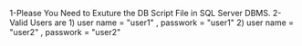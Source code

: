 1-Please You Need to Exuture the DB Script File in SQL Server DBMS.
2-Valid Users are 1) user name = "user1" , passwork = "user1"  2) user name = "user2" , passwork = "user2"
